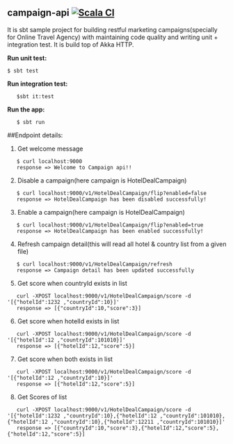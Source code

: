 ## campaign-api [![Scala CI](https://github.com/techmonad/campaign-api/actions/workflows/scala.yml/badge.svg)](https://github.com/techmonad/campaign-api/actions/workflows/scala.yml)

  It is sbt sample project for building restful marketing campaigns(specially for Online Travel Agency) with maintaining code quality and writing unit + integration test. It is build top of Akka HTTP. 

**Run unit test:**
```
$ sbt test
```

**Run integration test:**
```
   $sbt it:test
```


**Run the app:**
```
   $ sbt run
``` 


##Endpoint details:

1) Get welcome message
```
   $ curl localhost:9000
   response => Welcome to Campaign api!!
```


2) Disable a campaign(here campaign is HotelDealCampaign)

```
   $ curl localhost:9000/v1/HotelDealCampaign/flip?enabled=false
   response => HotelDealCampaign has been disabled successfully!
```

3) Enable a  campaign(here campaign is HotelDealCampaign)
```
   $ curl localhost:9000/v1/HotelDealCampaign/flip?enabled=true
   response => HotelDealCampaign has been enabled successfully!
```

4) Refresh  campaign detail(this will read all hotel & country list from a given file)
```
   $ curl localhost:9000/v1/HotelDealCampaign/refresh
   response => Campaign detail has been updated successfully
```

5) Get score when countryId exists in list
```
   curl -XPOST localhost:9000/v1/HotelDealCampaign/score -d '[{"hotelId":1232 ,"countryId":10}]'
   response => [{"countryId":10,"score":3}]
```

6) Get score when hotelId exists in list
```
   curl -XPOST localhost:9000/v1/HotelDealCampaign/score -d '[{"hotelId":12 ,"countryId":101010}]'
   response => [{"hotelId":12,"score":5}]
```

7) Get score when both exists in list
```
   curl -XPOST localhost:9000/v1/HotelDealCampaign/score -d '[{"hotelId":12 ,"countryId":10}]'
   response => [{"hotelId":12,"score":5}]
```



8) Get Scores of list
```
   curl -XPOST localhost:9000/v1/HotelDealCampaign/score -d '[{"hotelId":1232 ,"countryId":10},{"hotelId":12 ,"countryId":101010}, {"hotelId":12 ,"countryId":10},{"hotelId":12211 ,"countryId":101010}]'
   response => [{"countryId":10,"score":3},{"hotelId":12,"score":5},{"hotelId":12,"score":5}]
```
